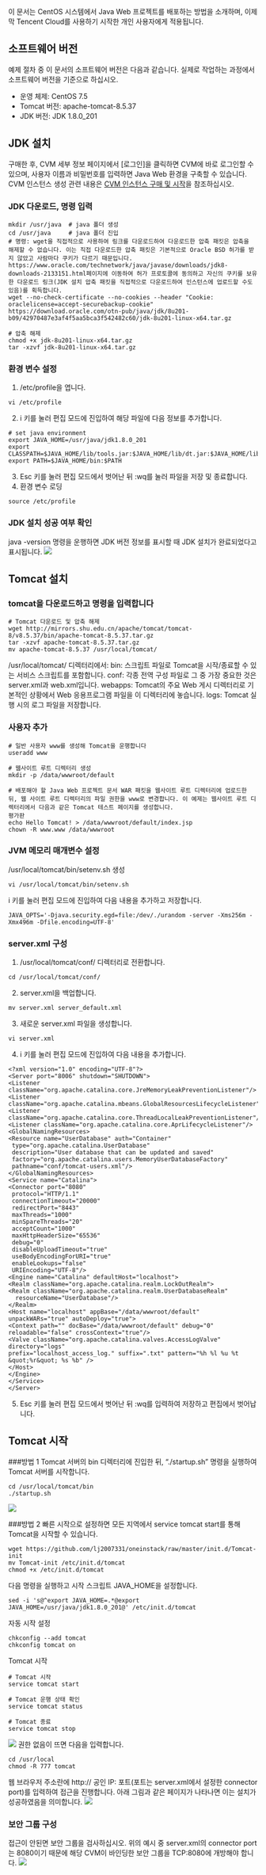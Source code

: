 ﻿이 문서는 CentOS 시스템에서 Java Web 프로젝트를 배포하는 방법을 소개하며, 이제 막 Tencent Cloud를 사용하기 시작한 개인 사용자에게 적용됩니다.## 소프트웨어 버전예제 절차 중 이 문서의 소프트웨어 버전은 다음과 같습니다. 실제로 작업하는 과정에서 소프트웨어 버전을 기준으로 하십시오.- 운영 체제: CentOS 7.5- Tomcat 버전: apache-tomcat-8.5.37- JDK 버전: JDK 1.8.0_201## JDK 설치구매한 후, CVM 세부 정보 페이지에서 [로그인]을 클릭하면 CVM에 바로 로그인할 수 있으며, 사용자 이름과 비밀번호를 입력하면 Java Web 환경을 구축할 수 있습니다. CVM 인스턴스 생성 관련 내용은 [CVM 인스턴스 구매 및 시작](https://cloud.tencent.com/document/product/213/4855)을 참조하십시오.### JDK 다운로드, 명령 입력```mkdir /usr/java  # java 폴더 생성cd /usr/java     # java 폴더 진입# 명령: wget을 직접적으로 사용하여 링크를 다운로드하여 다운로드한 압축 패킷은 압축을 해제할 수 없습니다. 이는 직접 다운로드한 압축 패킷은 기본적으로 Oracle BSD 허가를 받지 않았고 사람마다 쿠키가 다르기 때문입니다. https://www.oracle.com/technetwork/java/javase/downloads/jdk8-downloads-2133151.html페이지에 이동하여 허가 프로토콜에 동의하고 자신의 쿠키를 보유한 다운로드 링크(JDK 설치 압축 패킷을 직접적으로 다운로드하여 인스턴스에 업로드할 수도 있음)를 획득합니다.wget --no-check-certificate --no-cookies --header "Cookie: oraclelicense=accept-securebackup-cookie" https://download.oracle.com/otn-pub/java/jdk/8u201-b09/42970487e3af4f5aa5bca3f542482c60/jdk-8u201-linux-x64.tar.gz# 압축 해제chmod +x jdk-8u201-linux-x64.tar.gztar -xzvf jdk-8u201-linux-x64.tar.gz```### 환경 변수 설정1. /etc/profile을 엽니다.```vi /etc/profile```2. i 키를 눌러 편집 모드에 진입하여 해당 파일에 다음 정보를 추가합니다.```# set java environmentexport JAVA_HOME=/usr/java/jdk1.8.0_201export CLASSPATH=$JAVA_HOME/lib/tools.jar:$JAVA_HOME/lib/dt.jar:$JAVA_HOME/libexport PATH=$JAVA_HOME/bin:$PATH```3. Esc 키를 눌러 편집 모드에서 벗어난 뒤 :wq를 눌러 파일을 저장 및 종료합니다.4. 환경 변수 로딩```source /etc/profile```### JDK 설치 성공 여부 확인java -version 명령을 운행하면 JDK 버전 정보를 표시할 때 JDK 설치가 완료되었다고 표시됩니다.![](https://main.qcloudimg.com/raw/42b10335d8bf6b38246bf2d853a7e08e.png)## Tomcat 설치### tomcat을 다운로드하고 명령을 입력합니다```# Tomcat 다운로드 및 압축 해제wget http://mirrors.shu.edu.cn/apache/tomcat/tomcat-8/v8.5.37/bin/apache-tomcat-8.5.37.tar.gztar -xzvf apache-tomcat-8.5.37.tar.gzmv apache-tomcat-8.5.37 /usr/local/tomcat/```/usr/local/tomcat/ 디렉터리에서:bin: 스크립트 파일로 Tomcat을 시작/종료할 수 있는 서비스 스크립트를 포함합니다.conf: 각종 전역 구성 파일로 그 중 가장 중요한 것은 server.xml과 web.xml입니다.webapps: Tomcat의 주요 Web 게시 디렉터리로 기본적인 상황에서 Web 응용프로그램 파일을 이 디렉터리에 놓습니다.logs: Tomcat 실행 시의 로그 파일을 저장합니다.### 사용자 추가```# 일반 사용자 www를 생성해 Tomcat을 운행합니다useradd www# 웹사이트 루트 디렉터리 생성mkdir -p /data/wwwroot/default# 배포해야 할 Java Web 프로젝트 문서 WAR 패킷을 웹사이트 루트 디렉터리에 업로드한 뒤, 웹 사이트 루트 디렉터리의 파일 권한을 www로 변경합니다. 이 예제는 웹사이트 루트 디렉터리에서 다음과 같은 Tomcat 테스트 페이지를 생성합니다.평가판echo Hello Tomcat! > /data/wwwroot/default/index.jspchown -R www.www /data/wwwroot```### JVM 메모리 매개변수 설정/usr/local/tomcat/bin/setenv.sh 생성```vi /usr/local/tomcat/bin/setenv.sh```i 키를 눌러 편집 모드에 진입하여 다음 내용을 추가하고 저장합니다.```JAVA_OPTS='-Djava.security.egd=file:/dev/./urandom -server -Xms256m -Xmx496m -Dfile.encoding=UTF-8'```### server.xml 구성1. /usr/local/tomcat/conf/ 디렉터리로 전환합니다.```cd /usr/local/tomcat/conf/```2. server.xml을 백업합니다.```mv server.xml server_default.xml```3. 새로운 server.xml 파일을 생성합니다.```vi server.xml```4. i 키를 눌러 편집 모드에 진입하여 다음 내용을 추가합니다.```<?xml version="1.0" encoding="UTF-8"?><Server port="8006" shutdown="SHUTDOWN"><Listener className="org.apache.catalina.core.JreMemoryLeakPreventionListener"/><Listener className="org.apache.catalina.mbeans.GlobalResourcesLifecycleListener"/><Listener className="org.apache.catalina.core.ThreadLocalLeakPreventionListener"/><Listener className="org.apache.catalina.core.AprLifecycleListener"/><GlobalNamingResources><Resource name="UserDatabase" auth="Container" type="org.apache.catalina.UserDatabase" description="User database that can be updated and saved" factory="org.apache.catalina.users.MemoryUserDatabaseFactory" pathname="conf/tomcat-users.xml"/></GlobalNamingResources><Service name="Catalina"><Connector port="8080" protocol="HTTP/1.1" connectionTimeout="20000" redirectPort="8443" maxThreads="1000" minSpareThreads="20" acceptCount="1000" maxHttpHeaderSize="65536" debug="0" disableUploadTimeout="true" useBodyEncodingForURI="true" enableLookups="false" URIEncoding="UTF-8"/><Engine name="Catalina" defaultHost="localhost"><Realm className="org.apache.catalina.realm.LockOutRealm"><Realm className="org.apache.catalina.realm.UserDatabaseRealm"  resourceName="UserDatabase"/></Realm><Host name="localhost" appBase="/data/wwwroot/default" unpackWARs="true" autoDeploy="true"><Context path="" docBase="/data/wwwroot/default" debug="0" reloadable="false" crossContext="true"/><Valve className="org.apache.catalina.valves.AccessLogValve" directory="logs"prefix="localhost_access_log." suffix=".txt" pattern="%h %l %u %t &quot;%r&quot; %s %b" /></Host></Engine></Service></Server>```5. Esc 키를 눌러 편집 모드에서 벗어난 뒤 :wq를 입력하여 저장하고 편집에서 벗어납니다.## Tomcat 시작###방법 1Tomcat 서버의 bin 디렉터리에 진입한 뒤, “./startup.sh” 명령을 실행하여 Tomcat 서버를 시작합니다.```cd /usr/local/tomcat/bin./startup.sh```![](https://main.qcloudimg.com/raw/c118899986968ecd5982eb8cdb2beff9.png)###방법 2빠른 시작으로 설정하면 모든 지역에서 service tomcat start를 통해 Tomcat을 시작할 수 있습니다.```wget https://github.com/lj2007331/oneinstack/raw/master/init.d/Tomcat-initmv Tomcat-init /etc/init.d/tomcatchmod +x /etc/init.d/tomcat```다음 명령을 실행하고 시작 스크립트 JAVA_HOME을 설정합니다.```sed -i 's@^export JAVA_HOME=.*@export JAVA_HOME=/usr/java/jdk1.8.0_201@' /etc/init.d/tomcat```자동 시작 설정```chkconfig --add tomcatchkconfig tomcat on```Tomcat 시작```# Tomcat 시작service tomcat start# Tomcat 운행 상태 확인service tomcat status# Tomcat 종료service tomcat stop```![](https://main.qcloudimg.com/raw/78800e85c09820d98a0a15dc2792aaa8.png)권한 없음이 뜨면 다음을 입력합니다.```cd /usr/localchmod -R 777 tomcat```웹 브라우저 주소란에 http:// 공인 IP: 포트(포트는 server.xml에서 설정한 connector port)를 입력하여 접근을 진행합니다. 아래 그림과 같은 페이지가 나타나면 이는 설치가 성공하였음을 의미합니다.![](https://main.qcloudimg.com/raw/74ec003775915c33a61f7f2434d59a23.png)### 보안 그룹 구성접근이 안된면 보안 그룹을 검사하십시오. 위의 예시 중 server.xml의 connector port는 8080이기 때문에 해당 CVM이 바인딩한 보안 그룹을 TCP:8080에 개방해야 합니다.![](https://main.qcloudimg.com/raw/8f6fcdade7dec6c1a80dbb9af3711796.png)